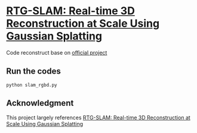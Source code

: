# [RTG-SLAM: Real-time 3D Reconstruction at Scale Using Gaussian Splatting](https://github.com/MisEty/RTG-SLAM.git)

 Code reconstruct base on [official project](https://github.com/MisEty/RTG-SLAM.git)

## Run the codes
```
python slam_rgbd.py
```

## Acknowledgment
This project largely references [RTG-SLAM: Real-time 3D Reconstruction at Scale Using Gaussian Splatting](https://github.com/MisEty/RTG-SLAM.git)